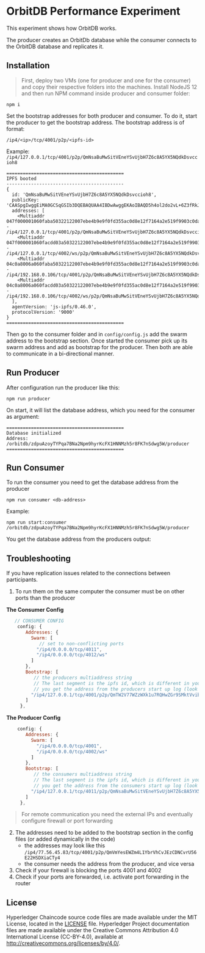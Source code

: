 [//]: # (SPDX-License-Identifier: CC-BY-4.0)

# OrbitDB Performance Experiment

This experiment shows how OrbitDB works.

The producer creates an OrbitDb database while the consumer connects to the OrbitDB database and replicates it.

## Installation
> First, deploy two VMs (one for producer and one for the consumer) and copy their respective folders into the machines.
> Install NodeJS 12 and then run NPM command inside producer and consumer folder:

`npm i`

Set the bootstrap addresses for both producer and consumer. To do it, start the producer to get the bootstrap address. The bootstrap address is of format:

`/ip4/<ip>/tcp/4001/p2p/<ipfs-id>`

Example: `/ip4/127.0.0.1/tcp/4001/p2p/QmNsaBuMwSitVEneYSvUjbH7Z6c8A5YX5NQdkDsvccioh8`
```
===========================================
IPFS booted
-------------------------------------------
{
  id: 'QmNsaBuMwSitVEneYSvUjbH7Z6c8A5YX5NQdkDsvccioh8',
  publicKey: 'CAASpgIwggEiMA0GCSqGSIb3DQEBAQUAA4IBDwAwggEKAoIBAQD5h4ol2do2vL+6Z3fRkJSeFxqZ3i/so/TkvhwqFf1RJMdUN6osJa3pbX8T5TvFktZmje7hGUzbVhvCH1Yxev0C31HBLNJZHvLnux4tmD439N5lAth16HRkN63+Jm3U1ftzRuCStcZP/d9acA3auAc/b/9RYkttnKAxwar+ED2UrhqnFgetvr6+f35pwLtZACfTRbYTUXRukQ9mVM/Kzy8CNnHYeK7N+xQLc/+LBi24Urm+ECV8nq4mpspjbB8lkTB6LEUQ3Qxoqhc2s+Ob+s5M6Ik/w+saivN6JHx4O58DRm63MviZrk1fPTQjazX1+auopOW9XrKspGtIy1LN/1n5AgMBAAE=',
  addresses: [
    <Multiaddr 047f000001060faba50322122007ebe4b9e9f0fd355ac0d8e12f7164a2e519f9903c0da4f42ac5dfef3f752e47 - /ip4/127.0.0.1/tcp/4001/p2p/QmNsaBuMwSitVEneYSvUjbH7Z6c8A5YX5NQdkDsvccioh8>,
    <Multiaddr 047f000001060facdd03a50322122007ebe4b9e9f0fd355ac0d8e12f7164a2e519f9903c0da4f42ac5dfef3f752e47 - /ip4/127.0.0.1/tcp/4002/ws/p2p/QmNsaBuMwSitVEneYSvUjbH7Z6c8A5YX5NQdkDsvccioh8>,
    <Multiaddr 04c0a8006a060faba50322122007ebe4b9e9f0fd355ac0d8e12f7164a2e519f9903c0da4f42ac5dfef3f752e47 - /ip4/192.168.0.106/tcp/4001/p2p/QmNsaBuMwSitVEneYSvUjbH7Z6c8A5YX5NQdkDsvccioh8>,
    <Multiaddr 04c0a8006a060facdd03a50322122007ebe4b9e9f0fd355ac0d8e12f7164a2e519f9903c0da4f42ac5dfef3f752e47 - /ip4/192.168.0.106/tcp/4002/ws/p2p/QmNsaBuMwSitVEneYSvUjbH7Z6c8A5YX5NQdkDsvccioh8>
  ],
  agentVersion: 'js-ipfs/0.46.0',
  protocolVersion: '9000'
}
===========================================
```

Then go to the consumer folder and in `config/config.js` add the swarm address to the bootstrap section. Once started the consumer pick up its swarm address and add as bootstrap for the producer. Then both are able to communicate in a bi-directional manner.
 

## Run Producer

After configuration run the producer like this:

`npm run producer`

On start, it will list the database address, which you need for the consumer as argument:

```
===========================================
Database initialized
Address: /orbitdb/zdpuAzoyTYPqa7BNa2Npm9hyrKcFX1HNNMzh5r8FK7nSdwg5W/producer
===========================================
```

## Run Consumer

To run the consumer you need to get the database address from the producer

`npm run consumer <db-address>`

Example:

`npm run start:consumer /orbitdb/zdpuAzoyTYPqa7BNa2Npm9hyrKcFX1HNNMzh5r8FK7nSdwg5W/producer`

You get the database address from the producers output:

## Troubleshooting

If you have replication issues related to the connections between participants.

1. To run them on the same computer the consumer must be on other ports than the producer

__The Consumer Config__
```js
   // CONSUMER CONFIG
    config: {
       Addresses: {
         Swarm: [
            // set to non-conflicting ports
           "/ip4/0.0.0.0/tcp/4011",
           "/ip4/0.0.0.0/tcp/4012/ws"
         ]
       },
       Bootstrap: [
          // the producers multiaddress string
          // The last segment is the ipfs id, which is different in your case
          // you get the address from the producers start up log (look for 'IPFS booted')
         "/ip4/127.0.0.1/tcp/4001/p2p/QmTW2V77WZzWXk1u7RQHwZGr9SMktVvibWns8oYwQsCfHQ"
       ]
     },
```

__The Producer Config__
```js
    config: {
       Addresses: {
         Swarm: [
           "/ip4/0.0.0.0/tcp/4001",
           "/ip4/0.0.0.0/tcp/4002/ws"
         ]
       },
       Bootstrap: [
          // the consumers multiaddress string
          // The last segment is the ipfs id, which is different in your case
          // you get the address from the consumers start up log (look for 'IPFS booted')
         "/ip4/127.0.0.1/tcp/4011/p2p/QmNsaBuMwSitVEneYSvUjbH7Z6c8A5YX5NQdkDsvccioh8"
       ]
     },
```

> For remote communication you need the external IPs and eventually configure firewall or port forwarding

2. The addresses need to be added to the bootstrap section in the config files (or added dynamically in the code)
    - the addresses may look like this `/ip4/77.56.45.83/tcp/4001/p2p/QmVmYesEWZm4L1YbrVhCvJEzCDNCvrU56E22HSDXiaCTy4`
    - the consumer needs the address from the producer, and vice versa
3. Check if your firewall is blocking the ports 4001 and 4002
4. Check if your ports are forwarded, i.e. activate port forwarding in the router  

## License <a name="license"></a>
Hyperledger Chaincode source code files are made available under the MIT License, located in the [LICENSE](LICENSE) file.
Hyperledger Project documentation files are made available under the Creative Commons Attribution 4.0 International License (CC-BY-4.0), available at http://creativecommons.org/licenses/by/4.0/.
